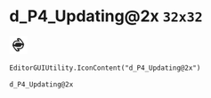 # d_P4_Updating@2x `32x32`
<img src="/img/d_P4_Updating@2x.png" width=32 height=32>

``` CSharp
EditorGUIUtility.IconContent("d_P4_Updating@2x")
```
```
d_P4_Updating@2x
```
